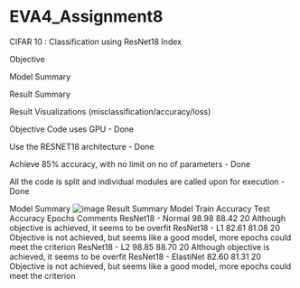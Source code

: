 # EVA4_Assignment8
CIFAR 10 : Classification using ResNet18
Index

Objective

Model Summary

Result Summary

Result Visualizations (misclassification/accuracy/loss)

Objective
Code uses GPU - Done

Use the RESNET18 architecture - Done

Achieve 85% accuracy, with no limit on no of parameters - Done

All the code is split and individual modules are called upon for execution - Done

Model Summary
![image](https://user-images.githubusercontent.com/36323558/82764166-76f7fc80-9e2a-11ea-8fea-4bbc1bd670f8.png)
Result Summary
Model	Train Accuracy	Test Accuracy	Epochs	Comments
ResNet18 - Normal	98.98	88.42	20	Although objective is achieved, it seems to be overfit
ResNet18 - L1	82.61	81.08	20	Objective is not achieved, but seems like a good model, more epochs could meet the criterion
ResNet18 - L2	98.85	88.70	20	Although objective is achieved, it seems to be overfit
ResNet18 - ElastiNet	82.60	81.31	20	Objective is not achieved, but seems like a good model, more epochs could meet the criterion





